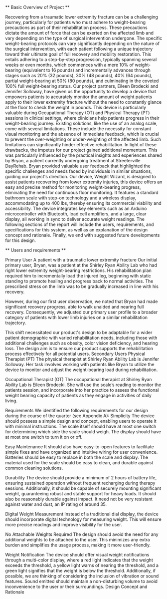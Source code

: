 ** Basic Overview of Project **

Recovering from a traumatic lower extremity fracture can be a challenging journey, particularly for patients who must adhere to weight-bearing precautions as part of their rehabilitation process. These precautions dictate the amount of force that can be exerted on the affected limb and vary depending on the type of surgical intervention undergone.
The specific weight-bearing protocols can vary significantly depending on the nature of the surgical intervention, with each patient following a unique trajectory toward their ultimate goal of full recovery and mobility restoration. This entails adhering to a step-by-step progression, typically spanning several weeks or even months, which commences with a mere 10% of weight-bearing (equivalent to 16 pounds) and incrementally advances through stages such as 20% (32 pounds), 30% (48 pounds), 40% (64 pounds), partial weight-bearing at 50% (80 pounds), and culminating in the coveted 100% full weight-bearing status.
Our project partners, Eileen Brodecki and Jennifer Solloway, have given us the opportunity to  develop a device that empowers patients to accurately monitor the amount of weight patients apply to their lower extremity fracture without the need to constantly glance at the floor to check the weight in pounds. This device is particularly valuable during Occupational Therapy (OT) and Physical Therapy (PT) sessions in clinical settings, where clinicians help patients progress in their weight-bearing journey.
Existing solutions, like the use of an analog scale, come with several limitations. These include the necessity for constant visual monitoring and the absence of immediate feedback, which is crucial to prevent the over-weighting or under-weighting of the affected limb. Such limitations can significantly hinder effective rehabilitation. In light of these drawbacks, the impetus for our project gained additional momentum. This was particularly influenced by the practical insights and experiences shared by Bryan, a patient currently undergoing treatment at Streeterville DayRehab. Bryan provided valuable user feedback that highlighted the specific challenges and needs faced by individuals in similar situations, guiding our project's direction.
Our device, Weight Wizard, is designed to assist patients recovering from lower extremity injuries, this device offers an easy and precise method for monitoring weight-bearing progress, eliminating the need for continuous floor monitoring. It features a standard bathroom scale with step-on technology and a wireless display, accommodating up to 400 lbs, thereby ensuring its commercial viability and accessibility. The device integrates key elements such as an Arduino microcontroller with Bluetooth, load cell amplifiers, and a large, clear display, all working in sync to deliver accurate weight readings.
The following sections of the report will include the users, requirements, and specifications for this system, as well as an explanation of the design concept and rationale. Finally, we end with suggested future developments for this design.


** Users and requirements **


Primary User
A patient with a traumatic lower extremity fracture
Our initial primary user, Bryan, was a patient at the Shirley Ryan Ability Lab who had right lower extremity weight-bearing restrictions. His rehabilitation plan required him to incrementally load the injured leg, beginning with static standing to promote healing and progress back to normal activities. The prescribed stress on the limb was to be gradually increased in line with his recovery.


However, during our first user observation, we noted that Bryan had made significant recovery progress, able to walk unaided and nearing full recovery. Consequently, we adjusted our primary user profile to a broader category of patients with lower limb injuries on a similar rehabilitation trajectory.


This shift necessitated our product's design to be adaptable for a wider patient demographic with varied rehabilitation needs, including those with additional challenges such as obesity, color vision deficiency, and hearing loss. The design aim is to ensure our product supports the rehabilitation process effectively for all potential users.
Secondary Users
Physical Therapist (PT)
The physical therapist at Shirley Ryan Ability Lab is Jennifer Solloway. Her task involves working with patients like Bryan to utilize the device to monitor and adjust the weight-bearing load during rehabilitation. 


Occupational Therapist (OT)
The occupational therapist at Shirley Ryan Ability Lab is Eileen Brodecki. She will use the scale’s reading to monitor the patients session, and incorporate into her practice to assess the functional weight bearing capacity of patients as they engage in activities of daily living. 



Requirements
We identified the following requirements for our design during the course of the quarter (see Appendix A):
Simplicity
The device should possess a simple design and concept, enabling users to operate it with minimal instructions. The scale itself should have at most one switch for determining which side the scale should weigh. The display should have at most one switch to turn it on or off. 


Easy Maintenance
It should also have easy-to-open features to facilitate simple fixes and have organized and intuitive wiring for user convenience. Batteries should be easy to replace in both the scale and display. The material used for the scale should be easy to clean, and durable against common cleaning solutions. 


Durability
The device should provide a minimum of 2 hours of battery life, ensuring sustained operation without frequent recharging during therapy sessions. Additionally, it should be capable of securely mounting significant weight, guaranteeing robust and stable support for heavy loads. It should also be reasonably durable against impact. It need not be very resistant against water and dust, an IP rating of around 35. 


Digital Weight Measurement
Instead of a traditional dial display, the device should incorporate digital technology for measuring weight. This will ensure more precise readings and improve visibility for the user.


No Attachable Weights Required 
The design should avoid the need for any additional weights to be attached to the user. This minimizes any extra burden and simplifies the usage process, making it more user-friendly.


Weight Notification
The device should offer visual weight notifications through a multi-color display, where a red light indicates that the weight exceeds the threshold, a yellow light warns of nearing the threshold, and a green light signifies that the weight is below the threshold. Additionally, if possible, we are thinking of considering the inclusion of vibration or sound features. Sound emitted should maintain a non-disturbing volume to avoid inconvenience to the user or their surroundings.
Design Concept and Rationale 




